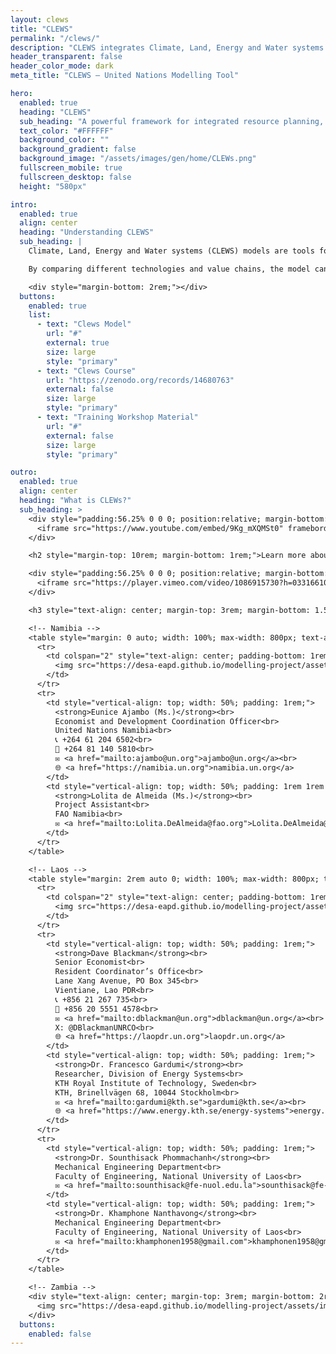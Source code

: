 ```yaml
---
layout: clews
title: "CLEWS"
permalink: "/clews/"
description: "CLEWS integrates Climate, Land, Energy and Water systems to support sustainable development strategies."
header_transparent: false
header_color_mode: dark
meta_title: "CLEWS – United Nations Modelling Tool"

hero:
  enabled: true
  heading: "CLEWS"
  sub_heading: "A powerful framework for integrated resource planning, helping governments align strategies with sustainability goals."
  text_color: "#FFFFFF"
  background_color: ""
  background_gradient: false
  background_image: "/assets/images/gen/home/CLEWs.png"
  fullscreen_mobile: true
  fullscreen_desktop: false
  height: "580px"

intro:
  enabled: true
  align: center
  heading: "Understanding CLEWS"
  sub_heading: |
    Climate, Land, Energy and Water systems (CLEWS) models are tools for simultaneous consideration of food, energy and water security. They are designed to assess how production and use of these resources may contribute to climate change, and how climate change may affect these resource systems.

    By comparing different technologies and value chains, the model can identify pressure points and indicate synergies and trade-offs to reach development goals. CLEWS can analyze policy decisions on issues such as climate action, competition for water and agricultural modernization.

    <div style="margin-bottom: 2rem;"></div>
  buttons:
    enabled: true
    list:
      - text: "Clews Model"
        url: "#"
        external: true
        size: large
        style: "primary"
      - text: "Clews Course"
        url: "https://zenodo.org/records/14680763"
        external: false
        size: large
        style: "primary"
      - text: "Training Workshop Material"
        url: "#"
        external: false
        size: large
        style: "primary"

outro:
  enabled: true
  align: center
  heading: "What is CLEWs?"
  sub_heading: >
    <div style="padding:56.25% 0 0 0; position:relative; margin-bottom: 5rem;">
      <iframe src="https://www.youtube.com/embed/9Kg_mXQMSt0" frameborder="0" allowfullscreen style="position:absolute; top:0; left:0; width:100%; height:100%;" title="YouTube Video"></iframe>
    </div>

    <h2 style="margin-top: 10rem; margin-bottom: 1rem;">Learn more about how the CLEWs model is supporting the work of different sectors</h2>

    <div style="padding:56.25% 0 0 0; position:relative; margin-bottom: 5rem;">
      <iframe src="https://player.vimeo.com/video/1086915730?h=0331661007" frameborder="0" allowfullscreen style="position:absolute; top:0; left:0; width:100%; height:100%;" title="Vimeo Video"></iframe>
    </div>

    <h3 style="text-align: center; margin-top: 3rem; margin-bottom: 1.5rem;"><u>Contact Information</u></h3>

    <!-- Namibia -->
    <table style="margin: 0 auto; width: 100%; max-width: 800px; text-align: left;">
      <tr>
        <td colspan="2" style="text-align: center; padding-bottom: 1rem;">
          <img src="https://desa-eapd.github.io/modelling-project/assets/images/gen/blog/namibia_flag.png" alt="Namibia Flag" style="height: 50px;">
        </td>
      </tr>
      <tr>
        <td style="vertical-align: top; width: 50%; padding: 1rem;">
          <strong>Eunice Ajambo (Ms.)</strong><br>
          Economist and Development Coordination Officer<br>
          United Nations Namibia<br>
          📞 +264 61 204 6502<br>
          📱 +264 81 140 5810<br>
          ✉️ <a href="mailto:ajambo@un.org">ajambo@un.org</a><br>
          🌐 <a href="https://namibia.un.org">namibia.un.org</a>
        </td>
        <td style="vertical-align: top; width: 50%; padding: 1rem 1rem 1rem 5rem;">
          <strong>Lolita de Almeida (Ms.)</strong><br>
          Project Assistant<br>
          FAO Namibia<br>
          ✉️ <a href="mailto:Lolita.DeAlmeida@fao.org">Lolita.DeAlmeida@fao.org</a>
        </td>
      </tr>
    </table>

    <!-- Laos -->
    <table style="margin: 2rem auto 0; width: 100%; max-width: 800px; text-align: left;">
      <tr>
        <td colspan="2" style="text-align: center; padding-bottom: 1rem;">
          <img src="https://desa-eapd.github.io/modelling-project/assets/images/gen/blog/laos_flag.png" alt="Laos Flag" style="height: 50px;">
        </td>
      </tr>
      <tr>
        <td style="vertical-align: top; width: 50%; padding: 1rem;">
          <strong>Dave Blackman</strong><br>
          Senior Economist<br>
          Resident Coordinator’s Office<br>
          Lane Xang Avenue, PO Box 345<br>
          Vientiane, Lao PDR<br>
          📞 +856 21 267 735<br>
          📱 +856 20 5551 4578<br>
          ✉️ <a href="mailto:dblackman@un.org">dblackman@un.org</a><br>
          X: @DBlackmanUNRCO<br>
          🌐 <a href="https://laopdr.un.org">laopdr.un.org</a>
        </td>
        <td style="vertical-align: top; width: 50%; padding: 1rem;">
          <strong>Dr. Francesco Gardumi</strong><br>
          Researcher, Division of Energy Systems<br>
          KTH Royal Institute of Technology, Sweden<br>
          KTH, Brinellvägen 68, 10044 Stockholm<br>
          ✉️ <a href="mailto:gardumi@kth.se">gardumi@kth.se</a><br>
          🌐 <a href="https://www.energy.kth.se/energy-systems">energy.kth.se</a> | <a href="http://www.osemosys.org">osemosys.org</a>
        </td>
      </tr>
      <tr>
        <td style="vertical-align: top; width: 50%; padding: 1rem;">
          <strong>Dr. Sounthisack Phommachanh</strong><br>
          Mechanical Engineering Department<br>
          Faculty of Engineering, National University of Laos<br>
          ✉️ <a href="mailto:sounthisack@fe-nuol.edu.la">sounthisack@fe-nuol.edu.la</a>
        </td>
        <td style="vertical-align: top; width: 50%; padding: 1rem;">
          <strong>Dr. Khamphone Nanthavong</strong><br>
          Mechanical Engineering Department<br>
          Faculty of Engineering, National University of Laos<br>
          ✉️ <a href="mailto:khamphonen1958@gmail.com">khamphonen1958@gmail.com</a>
        </td>
      </tr>
    </table>

    <!-- Zambia -->
    <div style="text-align: center; margin-top: 3rem; margin-bottom: 2rem;">
      <img src="https://desa-eapd.github.io/modelling-project/assets/images/gen/blog/zambia_flag.png" alt="Zambia Flag" style="height: 50px;">
    </div>
  buttons:
    enabled: false
---
```


